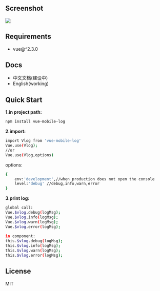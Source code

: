 ## Screenshot
![](https://github.com/christlee1989/vue-mobile-log/blob/master/screenshot/screenshot.png)  

## Requirements

+ vue@^2.3.0

## Docs

+ 中文文档(建设中)
+ English(working)

## Quick Start

**1.in project path:**
``` bash
npm install vue-mobile-log
```

**2.import:**
``` bash
import Vlog from 'vue-mobile-log'
Vue.use(Vlog);
//or
Vue.use(Vlog,options)
```

options:
```bash
{
    env:'development',//when production does not open the console
    level:'debug' //debug,info,warn,error
}
```

**3.print log:**
```bash
global call:
Vue.$vlog.debug(logMsg);
Vue.$vlog.info(logMsg);
Vue.$vlog.warn(logMsg);
Vue.$vlog.error(logMsg);
 
in component:
this.$vlog.debug(logMsg);
this.$vlog.info(logMsg);
this.$vlog.warn(logMsg);
this.$vlog.error(logMsg);
```


## License

MIT

